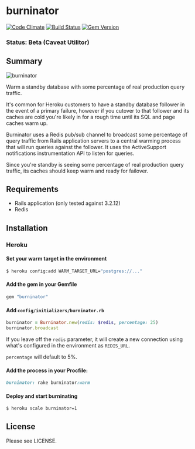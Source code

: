 # burninator

[![Code Climate](https://codeclimate.com/github/jpignata/burninator.png)](https://codeclimate.com/github/jpignata/burninator)
[![Build Status](https://travis-ci.org/jpignata/burninator.png)](https://travis-ci.org/jpignata/burninator)
[![Gem Version](https://badge.fury.io/rb/burninator.png)](http://badge.fury.io/rb/burninator)

### Status: Beta (Caveat Utilitor)

## Summary

![burninator](http://25.media.tumblr.com/tumblr_li2bl6oSh01qh5zi3o1_500.jpg)

Warm a standby database with some percentage of real production query traffic.

It's common for Heroku customers to have a standby database follower in the
event of a primary failure, however if you cutover to that follower and its
caches are cold you're likely in for a rough time until its SQL and page
caches warm up.

Burninator uses a Redis pub/sub channel to broadcast some percentage of
query traffic from Rails application servers to a central
warming process that will run queries against the follower. It uses the
ActiveSupport notifications instrumentation API to listen for queries.

Since you're standby is seeing some percentage of real production query
traffic, its caches should keep warm and ready for failover.

## Requirements

* Rails application (only tested against 3.2.12)
* Redis

## Installation

### Heroku

#### Set your warm target in the environment

```sh
$ heroku config:add WARM_TARGET_URL="postgres://..."
```

#### Add the gem in your Gemfile

```ruby
gem "burninator"
```

#### Add  `config/initializers/burninator.rb`

```ruby
burninator = Burninator.new(redis: $redis, percentage: 25)
burninator.broadcast
```

If you leave off the `redis` parameter, it will create a new connection
using what's configured in the environment as `REDIS_URL`.

`percentage` will default to 5%.

#### Add the process in your Procfile:

```ruby
burninator: rake burninator:warm
```

#### Deploy and start burninating

```sh
$ heroku scale burninator=1
```

## License

Please see LICENSE.
